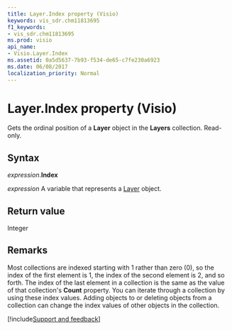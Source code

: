 ```yaml
---
title: Layer.Index property (Visio)
keywords: vis_sdr.chm11813695
f1_keywords:
- vis_sdr.chm11813695
ms.prod: visio
api_name:
- Visio.Layer.Index
ms.assetid: 0a5d5637-7b93-f534-de65-c7fe230a6923
ms.date: 06/08/2017
localization_priority: Normal
---
```



# Layer.Index property (Visio)

Gets the ordinal position of a  **Layer** object in the **Layers** collection. Read-only.


## Syntax

_expression_.**Index**

 _expression_ A variable that represents a [Layer](./Visio.Layer.md) object.


## Return value

Integer


## Remarks

Most collections are indexed starting with 1 rather than zero (0), so the index of the first element is 1, the index of the second element is 2, and so forth. The index of the last element in a collection is the same as the value of that collection's  **Count** property. You can iterate through a collection by using these index values. Adding objects to or deleting objects from a collection can change the index values of other objects in the collection.

[!include[Support and feedback](~/includes/feedback-boilerplate.md)]